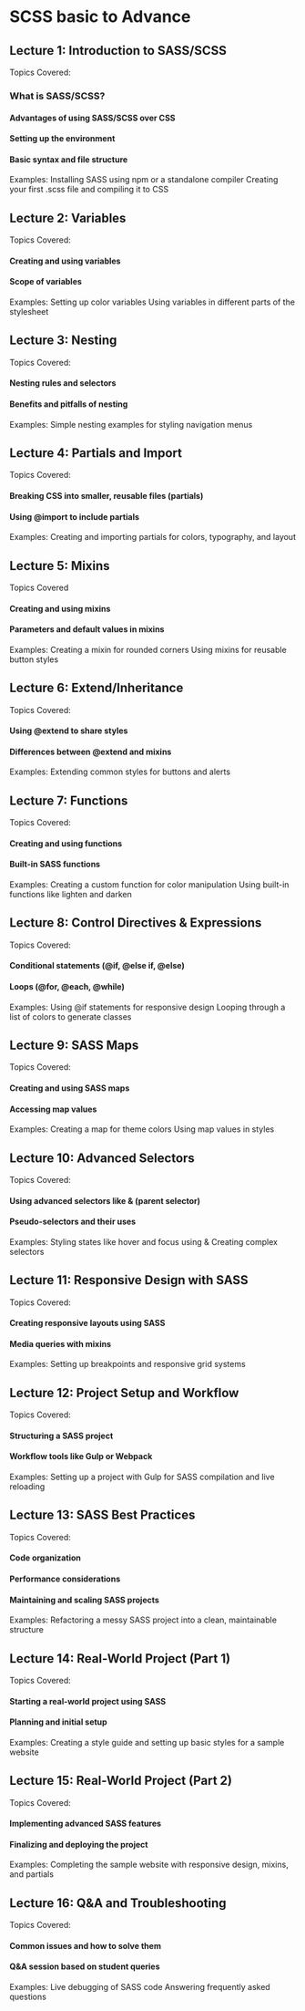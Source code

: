 # SCSS basic to Advance

## Lecture 1: Introduction to SASS/SCSS

Topics Covered:

### What is SASS/SCSS?

#### Advantages of using SASS/SCSS over CSS

#### Setting up the environment

#### Basic syntax and file structure

Examples:
Installing SASS using npm or a standalone compiler
Creating your first .scss file and compiling it to CSS

## Lecture 2: Variables

Topics Covered:

#### Creating and using variables

#### Scope of variables

Examples:
Setting up color variables
Using variables in different parts of the stylesheet

## Lecture 3: Nesting

Topics Covered:

#### Nesting rules and selectors

#### Benefits and pitfalls of nesting

Examples:
Simple nesting examples for styling navigation menus

## Lecture 4: Partials and Import

Topics Covered:

#### Breaking CSS into smaller, reusable files (partials)

#### Using @import to include partials

Examples:
Creating and importing partials for colors, typography, and layout

## Lecture 5: Mixins

Topics Covered

#### Creating and using mixins

#### Parameters and default values in mixins

Examples:
Creating a mixin for rounded corners
Using mixins for reusable button styles

## Lecture 6: Extend/Inheritance

Topics Covered:

#### Using @extend to share styles
#### Differences between @extend and mixins

Examples:
Extending common styles for buttons and alerts

## Lecture 7: Functions

Topics Covered:

#### Creating and using functions

#### Built-in SASS functions

Examples:
Creating a custom function for color manipulation
Using built-in functions like lighten and darken

## Lecture 8: Control Directives & Expressions

Topics Covered:

#### Conditional statements (@if, @else if, @else)
#### Loops (@for, @each, @while)

Examples:
Using @if statements for responsive design
Looping through a list of colors to generate classes

## Lecture 9: SASS Maps

Topics Covered:

#### Creating and using SASS maps

#### Accessing map values

Examples:
Creating a map for theme colors
Using map values in styles

## Lecture 10: Advanced Selectors

Topics Covered:

#### Using advanced selectors like & (parent selector)

#### Pseudo-selectors and their uses

Examples:
Styling states like hover and focus using &
Creating complex selectors

## Lecture 11: Responsive Design with SASS

Topics Covered:

#### Creating responsive layouts using SASS
#### Media queries with mixins

Examples:
Setting up breakpoints and responsive grid systems

## Lecture 12: Project Setup and Workflow

Topics Covered:

#### Structuring a SASS project
#### Workflow tools like Gulp or Webpack

Examples:
Setting up a project with Gulp for SASS compilation and live reloading

## Lecture 13: SASS Best Practices

Topics Covered:

#### Code organization
#### Performance considerations
#### Maintaining and scaling SASS projects

Examples:
Refactoring a messy SASS project into a clean, maintainable structure

## Lecture 14: Real-World Project (Part 1)

Topics Covered:

#### Starting a real-world project using SASS
#### Planning and initial setup

Examples:
Creating a style guide and setting up basic styles for a sample website

## Lecture 15: Real-World Project (Part 2)

Topics Covered:

#### Implementing advanced SASS features
#### Finalizing and deploying the project

Examples:
Completing the sample website with responsive design, mixins, and partials

## Lecture 16: Q&A and Troubleshooting

Topics Covered:

#### Common issues and how to solve them
#### Q&A session based on student queries

Examples:
Live debugging of SASS code Answering frequently asked questions
